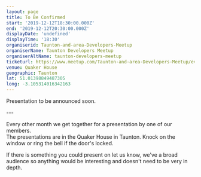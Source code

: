 ```yaml
---
layout: page
title: To Be Confirmed
start: '2019-12-12T18:30:00.000Z'
end: '2019-12-12T20:30:00.000Z'
displayDate: 'undefined'
displayTime: '18:30'
organiserid: Taunton-and-area-Developers-Meetup
organiserName: Taunton Developers Meetup
organiserAltName: taunton-developers-meetup
ticketurl: https://www.meetup.com/Taunton-and-area-Developers-Meetup/events/bhqghnyzqbqb/
venue: Quaker House
geographic: Taunton
lat: 51.01398849487305
long: -3.105314016342163
---
```

<p>Presentation to be announced soon.</p> <p>---</p> <p>Every other month we get together for a presentation by one of our members.<br/>The presentations are in the Quaker House in Taunton. Knock on the window or ring the bell if the door's locked.</p> <p>If there is something you could present on let us know, we've a broad audience so anything would be interesting and doesn't need to be very in depth.</p> 
